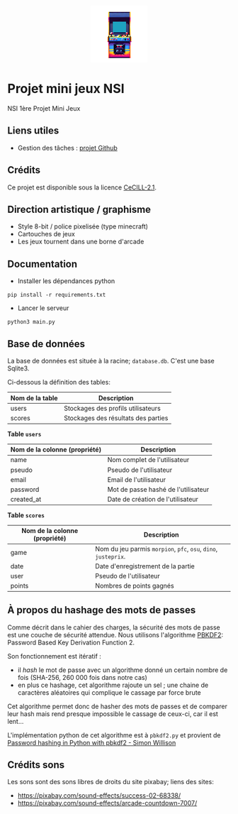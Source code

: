 <div align="center">

![borne_arcade_v1.png](design/borne_arcade_v1.png)

</div> 

# Projet mini jeux NSI
NSI 1ère Projet Mini Jeux

## Liens utiles
- Gestion des tâches : [projet Github](https://github.com/users/camarm-dev/projects/6)

## Crédits

Ce projet est disponible sous la licence [CeCILL-2.1](./LICENSE).

## Direction artistique / graphisme

- Style 8-bit / police pixelisée (type minecraft)
- Cartouches de jeux
- Les jeux tournent dans une borne d'arcade

## Documentation

- Installer les dépendances python
```shell
pip install -r requirements.txt
```
- Lancer le serveur
```shell
python3 main.py
```

## Base de données

La base de données est située à la racine; `database.db`. C'est une base Sqlite3.

Ci-dessous la définition des tables:

| Nom de la table | Description |
| --- | --- |
| users | Stockages des profils utilisateurs |
| scores | Stockages des résultats des parties |

**Table `users`**

| Nom de la colonne (propriété) | Description |
| --- | --- |
| name | Nom complet de l'utilisateur |
| pseudo | Pseudo de l'utilisateur |
| email | Email de l'utilisateur |
| password | Mot de passe hashé de l'utilisateur |
| created_at | Date de création de l'utilisateur |


**Table `scores`**

| Nom de la colonne (propriété) | Description |
| --- | --- |
| game | Nom du jeu parmis `morpion`, `pfc`, `osu`, `dino`, `justeprix`. |
| date | Date d'enregistrement de la partie |
| user | Pseudo de l'utilisateur |
| points | Nombres de points gagnés |

## À propos du hashage des mots de passes

Comme décrit dans le cahier des charges, la sécurité des mots de passe est une couche de sécurité attendue.
Nous utilisons l'algorithme [PBKDF2](https://fr.wikipedia.org/wiki/PBKDF2): Password Based Key Derivation Function 2.

Son fonctionnement est itératif : 
- il _hash_ le mot de passe avec un algorithme donné un certain nombre de fois (SHA-256, 260 000 fois dans notre cas)
- en plus ce hashage, cet algorithme rajoute un sel ; une chaine de caractères aléatoires qui complique le cassage par force brute

Cet algorithme permet donc de hasher des mots de passes et de comparer leur hash mais rend presque impossible le cassage de ceux-ci, car il est lent...

L'implémentation python de cet algorithme est à `pbkdf2.py` et provient de [Password hashing in Python with pbkdf2 - Simon Willison](https://til.simonwillison.net/python/password-hashing-with-pbkdf2)

## Crédits sons

Les sons sont des sons libres de droits du site pixabay; liens des sites:
- https://pixabay.com/sound-effects/success-02-68338/
- https://pixabay.com/sound-effects/arcade-countdown-7007/
